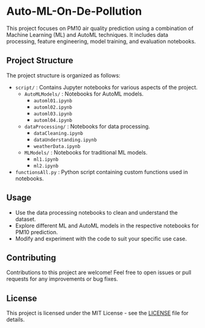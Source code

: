 # Auto-ML-On-De-Pollution

This project focuses on PM10 air quality prediction using a combination of Machine Learning (ML) and AutoML techniques. It includes data processing, feature engineering, model training, and evaluation notebooks.

## Project Structure

The project structure is organized as follows:

- `script/` : Contains Jupyter notebooks for various aspects of the project.
  - `AutoMLModels/` : Notebooks for AutoML models.
    - `automl01.ipynb`
    - `automl02.ipynb`
    - `automl03.ipynb`
    - `automl04.ipynb`
  - `dataProcessing/` : Notebooks for data processing.
    - `dataCleaning.ipynb`
    - `dataUnderstanding.ipynb`
    - `weatherData.ipynb`
  - `MLModels/` : Notebooks for traditional ML models.
    - `ml1.ipynb`
    - `ml2.ipynb`
- `functionsAll.py` : Python script containing custom functions used in notebooks.


## Usage

- Use the data processing notebooks to clean and understand the dataset.
- Explore different ML and AutoML models in the respective notebooks for PM10 prediction.
- Modify and experiment with the code to suit your specific use case.

## Contributing

Contributions to this project are welcome! Feel free to open issues or pull requests for any improvements or bug fixes.

## License

This project is licensed under the MIT License - see the [LICENSE](LICENSE) file for details.